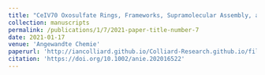 ```yaml
---
title: "CeIV70 Oxosulfate Rings, Frameworks, Supramolecular Assembly, and Redox Activity"
collection: manuscripts
permalink: /publications/1/7/2021-paper-title-number-7
date: 2021-01-17
venue: 'Angewandte Chemie'
paperurl: 'http://iancolliard.github.io/Colliard-Research.github.io/files/paper7.pdf'
citation: 'https://doi.org/10.1002/anie.202016522'
---
```

